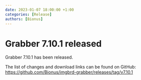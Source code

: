 ```yaml
---
date: 2023-01-07 18:00:00 +1:00
categories: [Release]
authors: [Bionus]
---
```



# Grabber 7.10.1 released

Grabber 7.10.1 has been released.

The list of changes and download links can be found on GitHub:  
<https://github.com/Bionus/imgbrd-grabber/releases/tag/v7.10.1>